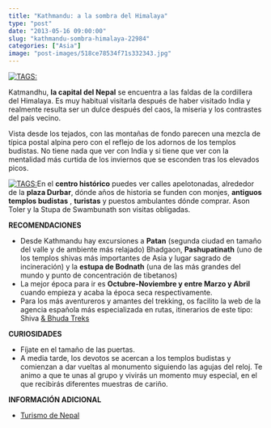 ```yaml
---
title: "Kathmandu: a la sombra del Himalaya"
type: "post"
date: "2013-05-16 09:00:00"
slug: "kathmandu-sombra-himalaya-22984"
categories: ["Asia"]
image: "post-images/518ce78534f71s332343.jpg"
---
```


 [ ![ TAGS:](post-images/518ce78534f71s332343.jpg "prayer wheels by jeeheon")](http://www.flickr.com/photos/jeeheon/5013459373/sizes/z/in/photostream/)

 Katmandhu, **la capital del Nepal** se encuentra a las faldas de la cordillera del Himalaya. Es muy habitual visitarla después de haber visitado India y realmente resulta ser un dulce después del caos, la miseria y los contrastes del país vecino.

 Vista desde los tejados, con las montañas de fondo parecen una mezcla de típica postal alpina pero con el reflejo de los adornos de los templos budistas. No tiene nada que ver con India y si tiene que ver con la mentalidad más curtida de los inviernos que se esconden tras los elevados picos.

 [ ![ TAGS:](post-images/518ce8929875fs133687.jpg "niña de Kathmandu by girolame")](http://www.flickr.com/photos/girolame/6279154286/sizes/m/in/photostream/)En el **centro histórico** puedes ver calles apelotonadas, alrededor de la **plaza Durbar**, dónde años de historia se funden con monjes, **antiguos templos budistas** , **turistas** y puestos ambulantes dónde comprar. Ason Toler y la Stupa de Swambunath son visitas obligadas.

 **RECOMENDACIONES**

- Desde Kathmandu hay excursiones a **Patan** (segunda ciudad en tamaño del valle y de ambiente más relajado) Bhadgaon, **Pashupatinath** (uno de los templos shivas más importantes de Asia y lugar sagrado de incineración) y la **estupa de Bodnath** (una de las más grandes del mundo y punto de concentración de tibetanos)
- La mejor época para ir es **Octubre-Noviembre y entre Marzo y Abril** cuando empieza y acaba la época seca respectivamente.
- Para los más aventureros y amantes del trekking, os facilito la web de la agencia española más especializada en rutas, itinerarios de este tipo: Shiva [&amp; Bhuda Treks](http://www.sbt.es/)

 **CURIOSIDADES**

- Fíjate en el tamaño de las puertas.
- A media tarde, los devotos se acercan a los templos budistas y comienzan a dar vueltas al monumento siguiendo las agujas del reloj. Te animo a que te unas al grupo y vivirás un momento muy especial, en el que recibirás diferentes muestras de cariño.

 **INFORMACIÓN ADICIONAL**

- [Turismo de Nepal](http://www.turismodenepal.com/)